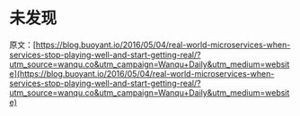 # 未发现

原文：[https://blog.buoyant.io/2016/05/04/real-world-microservices-when-services-stop-playing-well-and-start-getting-real/?utm_source=wanqu.co&utm_campaign=Wanqu+Daily&utm_medium=website](https://blog.buoyant.io/2016/05/04/real-world-microservices-when-services-stop-playing-well-and-start-getting-real/?utm_source=wanqu.co&utm_campaign=Wanqu+Daily&utm_medium=website)